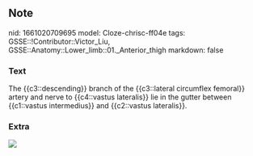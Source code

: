 ## Note
nid: 1661020709695
model: Cloze-chrisc-ff04e
tags: GSSE::!Contributor::Victor_Liu, GSSE::Anatomy::Lower_limb::01._Anterior_thigh
markdown: false

### Text
The {{c3::descending}} branch of the {{c3::lateral circumflex femoral}} artery and nerve to {{c4::vastus lateralis}} lie in the gutter between {{c1::vastus intermedius}} and {{c2::vastus lateralis}}.

### Extra
<img src="paste-ed704a4e7496487fdfaf0b516115a1b04943bccd.jpg">

